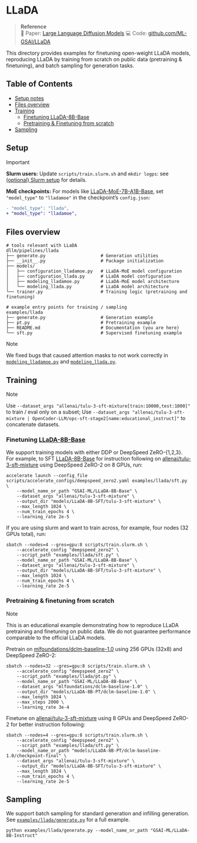 # LLaDA

> **Reference**  
> 📄 Paper: [Large Language Diffusion Models](https://arxiv.org/abs/2502.09992)
> 💻 Code: [github.com/ML-GSAI/LLaDA](https://github.com/ML-GSAI/LLaDA)

This directory provides examples for finetuning open-weight LLaDA models, reproducing LLaDA by training from scratch on public data (pretraining & finetuning), and batch sampling for generation tasks.

## Table of Contents
- [Setup notes](#setup)
- [Files overview](#files-overview)
- [Training](#training)
    - [Finetuning LLaDA-8B-Base](#finetuning-llada-8b-base)
    - [Pretraining & Finetuning from scratch](#pretraining--finetuning-from-scratch)
- [Sampling](#sampling)

## Setup
> [!IMPORTANT]  
> **Slurm users:** Update `scripts/train.slurm.sh` and `mkdir logps`: see [(optional) Slurm setup](/README.md/#optional-slurm-setup) for details.
>
> **MoE checkpoints:** For models like [LLaDA-MoE-7B-A1B-Base](https://huggingface.co/inclusionAI/LLaDA-MoE-7B-A1B-Base), set `"model_type"` to `"lladamoe"` in the checkpoint’s `config.json`:
> ```diff
> - "model_type": "llada",
> + "model_type": "lladamoe",
> ```
>


##  Files overview
```
# tools relevant with LLaDA
dllm/pipelines/llada
├── generate.py                     # Generation utilities
├── __init__.py                     # Package initialization
├── models/
│   ├── configuration_lladamoe.py   # LLaDA-MoE model configuration
│   ├── configuration_llada.py      # LLaDA model configuration
│   ├── modeling_lladamoe.py        # LLaDA-MoE model architecture
│   └── modeling_llada.py           # LLaDA model architecture
└── trainer.py                      # Training logic (pretraining and finetuning)

# example entry points for training / sampling
examples/llada
├── generate.py                     # Generation example
├── pt.py                           # Pretraining example
├── README.md                       # Documentation (you are here)
└── sft.py                          # Supervised finetuning example
```
> [!NOTE]
>  We fixed bugs that caused attention masks to not work correctly in [`modeling_lladamoe.py`](/dllm/pipelines/llada/models/modeling_lladamoe.py) and [`modeling_llada.py`](/dllm/pipelines/llada/models/modeling_llada.py).

<!-- > [!WARNING]  
> Before loading MoE checkpoints (e.g., [inclusionAI/LLaDA-MoE-7B-A1B-Base](https://huggingface.co/inclusionAI/LLaDA-MoE-7B-A1B-Base)), first overwrite the `model_type` field from `inclusionAI/LLaDA-MoE-7B-A1B-Base/config.json`:  
> ```diff
> - "model_type": "llada",
> + "model_type": "lladamoe",
> ``` -->

## Training

> [!NOTE]
> Use `--dataset_args "allenai/tulu-3-sft-mixture[train:10000,test:1000]"` to train / eval only on a subset; Use `--dataset_args "allenai/tulu-3-sft-mixture | OpenCoder-LLM/opc-sft-stage2[name:educational_instruct]"` to concatenate datasets.

### Finetuning [LLaDA-8B-Base](https://huggingface.co/GSAI-ML/LLaDA-8B-Base)
We support training models with either DDP or DeepSpeed ZeRO-{1,2,3}. For example, to SFT [LLaDA-8B-Base](https://huggingface.co/GSAI-ML/LLaDA-8B-Base) for instruction following on [allenai/tulu-3-sft-mixture](https://huggingface.co/datasets/allenai/tulu-3-sft-mixture) using DeepSpeed ZeRO-2 on 8 GPUs, run:
```shell
accelerate launch --config_file scripts/accelerate_configs/deepspeed_zero2.yaml examples/llada/sft.py \
    --model_name_or_path "GSAI-ML/LLaDA-8B-Base" \
    --dataset_args "allenai/tulu-3-sft-mixture" \
    --output_dir "models/LLaDA-8B-SFT/tulu-3-sft-mixture" \
    --max_length 1024 \ 
    --num_train_epochs 4 \
    --learning_rate 2e-5
```
If you are using slurm and want to train across, for example, four nodes (32 GPUs total), run:
```shell
sbatch --nodes=4 --gres=gpu:8 scripts/train.slurm.sh \
    --accelerate_config "deepspeed_zero2" \
    --script_path "examples/llada/sft.py" \
    --model_name_or_path "GSAI-ML/LLaDA-8B-Base" \
    --dataset_args "allenai/tulu-3-sft-mixture" \
    --output_dir "models/LLaDA-8B-SFT/tulu-3-sft-mixture" \
    --max_length 1024 \ 
    --num_train_epochs 4 \
    --learning_rate 2e-5
```

### Pretraining & finetuning from scratch
> [!NOTE]
> This is an educational example demonstrating how to reproduce LLaDA pretraining and finetuning on public data. We do not guarantee performance comparable to the official LLaDA models.

Pretrain on [mlfoundations/dclm-baseline-1.0](https://huggingface.co/datasets/mlfoundations/dclm-baseline-1.0) using 256 GPUs (32x8) and DeepSpeed ZeRO-2:
```shell
sbatch --nodes=32 --gres=gpu:8 scripts/train.slurm.sh \
    --accelerate_config "deepspeed_zero2" \
    --script_path "examples/llada/pt.py" \
    --model_name_or_path "GSAI-ML/LLaDA-8B-Base" \
    --dataset_args "mlfoundations/dclm-baseline-1.0" \
    --output_dir "models/LLaDA-8B-PT/dclm-baseline-1.0" \
    --max_length 1024 \ 
    --max_steps 2000 \
    --learning_rate 3e-4
```
Finetune on [allenai/tulu-3-sft-mixture](https://huggingface.co/datasets/allenai/tulu-3-sft-mixture) using 8 GPUs and DeepSpeed ZeRO-2 for better instruction following:
```shell
sbatch --nodes=4 --gres=gpu:8 scripts/train.slurm.sh \
    --accelerate_config "deepspeed_zero2" \
    --script_path "examples/llada/sft.py" \
    --model_name_or_path "models/LLaDA-8B-PT/dclm-baseline-1.0/checkpoint-final" \
    --dataset_args "allenai/tulu-3-sft-mixture" \
    --output_dir "models/LLaDA-8B-SFT/tulu-3-sft-mixture" \
    --max_length 1024 \ 
    --num_train_epochs 4 \
    --learning_rate 2e-5
```

## Sampling
We support batch sampling for standard generation and infilling generation.
See [`examples/llada/generate.py`](/examples/llada/generate.py) for a full example.
```shell
python examples/llada/generate.py --model_name_or_path "GSAI-ML/LLaDA-8B-Instruct"
```
